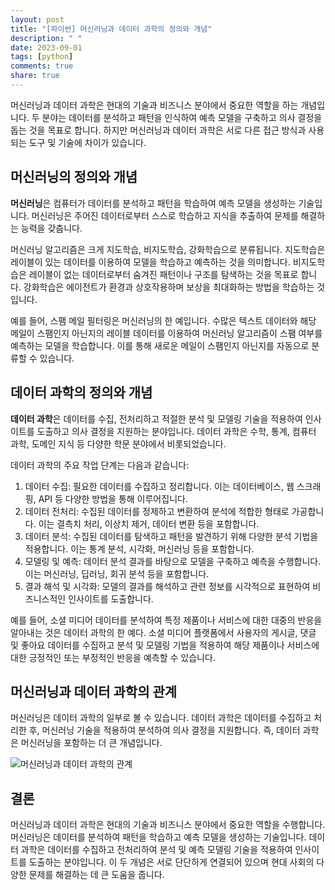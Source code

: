 ```yaml
---
layout: post
title: "[파이썬] 머신러닝과 데이터 과학의 정의와 개념"
description: " "
date: 2023-09-01
tags: [python]
comments: true
share: true
---
```


머신러닝과 데이터 과학은 현대의 기술과 비즈니스 분야에서 중요한 역할을 하는 개념입니다. 두 분야는 데이터를 분석하고 패턴을 인식하여 예측 모델을 구축하고 의사 결정을 돕는 것을 목표로 합니다. 하지만 머신러닝과 데이터 과학은 서로 다른 접근 방식과 사용되는 도구 및 기술에 차이가 있습니다.

## 머신러닝의 정의와 개념

**머신러닝**은 컴퓨터가 데이터를 분석하고 패턴을 학습하여 예측 모델을 생성하는 기술입니다. 머신러닝은 주어진 데이터로부터 스스로 학습하고 지식을 추출하여 문제를 해결하는 능력을 갖춥니다.

머신러닝 알고리즘은 크게 지도학습, 비지도학습, 강화학습으로 분류됩니다. 지도학습은 레이블이 있는 데이터를 이용하여 모델을 학습하고 예측하는 것을 의미합니다. 비지도학습은 레이블이 없는 데이터로부터 숨겨진 패턴이나 구조를 탐색하는 것을 목표로 합니다. 강화학습은 에이전트가 환경과 상호작용하며 보상을 최대화하는 방법을 학습하는 것입니다.

예를 들어, 스팸 메일 필터링은 머신러닝의 한 예입니다. 수많은 텍스트 데이터와 해당 메일이 스팸인지 아닌지의 레이블 데이터를 이용하여 머신러닝 알고리즘이 스팸 여부를 예측하는 모델을 학습합니다. 이를 통해 새로운 메일이 스팸인지 아닌지를 자동으로 분류할 수 있습니다.

## 데이터 과학의 정의와 개념

**데이터 과학**은 데이터를 수집, 전처리하고 적절한 분석 및 모델링 기술을 적용하여 인사이트를 도출하고 의사 결정을 지원하는 분야입니다. 데이터 과학은 수학, 통계, 컴퓨터 과학, 도메인 지식 등 다양한 학문 분야에서 비롯되었습니다.

데이터 과학의 주요 작업 단계는 다음과 같습니다:

1. 데이터 수집: 필요한 데이터를 수집하고 정리합니다. 이는 데이터베이스, 웹 스크래핑, API 등 다양한 방법을 통해 이루어집니다.
2. 데이터 전처리: 수집된 데이터를 정제하고 변환하여 분석에 적합한 형태로 가공합니다. 이는 결측치 처리, 이상치 제거, 데이터 변환 등을 포함합니다.
3. 데이터 분석: 수집된 데이터를 탐색하고 패턴을 발견하기 위해 다양한 분석 기법을 적용합니다. 이는 통계 분석, 시각화, 머신러닝 등을 포함합니다.
4. 모델링 및 예측: 데이터 분석 결과를 바탕으로 모델을 구축하고 예측을 수행합니다. 이는 머신러닝, 딥러닝, 회귀 분석 등을 포함합니다.
5. 결과 해석 및 시각화: 모델의 결과를 해석하고 관련 정보를 시각적으로 표현하여 비즈니스적인 인사이트를 도출합니다.

예를 들어, 소셜 미디어 데이터를 분석하여 특정 제품이나 서비스에 대한 대중의 반응을 알아내는 것은 데이터 과학의 한 예다. 소셜 미디어 플랫폼에서 사용자의 게시글, 댓글 및 좋아요 데이터를 수집하고 분석 및 모델링 기법을 적용하여 해당 제품이나 서비스에 대한 긍정적인 또는 부정적인 반응을 예측할 수 있습니다.

## 머신러닝과 데이터 과학의 관계

머신러닝은 데이터 과학의 일부로 볼 수 있습니다. 데이터 과학은 데이터를 수집하고 처리한 후, 머신러닝 기술을 적용하여 분석하여 의사 결정을 지원합니다. 즉, 데이터 과학은 머신러닝을 포함하는 더 큰 개념입니다.

![머신러닝과 데이터 과학의 관계](https://www.example.com/images/machine-learning-vs-data-science.png)

## 결론

머신러닝과 데이터 과학은 현대의 기술과 비즈니스 분야에서 중요한 역할을 수행합니다. 머신러닝은 데이터를 분석하여 패턴을 학습하고 예측 모델을 생성하는 기술입니다. 데이터 과학은 데이터를 수집하고 전처리하여 분석 및 예측 모델링 기술을 적용하여 인사이트를 도출하는 분야입니다. 이 두 개념은 서로 단단하게 연결되어 있으며 현대 사회의 다양한 문제를 해결하는 데 큰 도움을 줍니다.